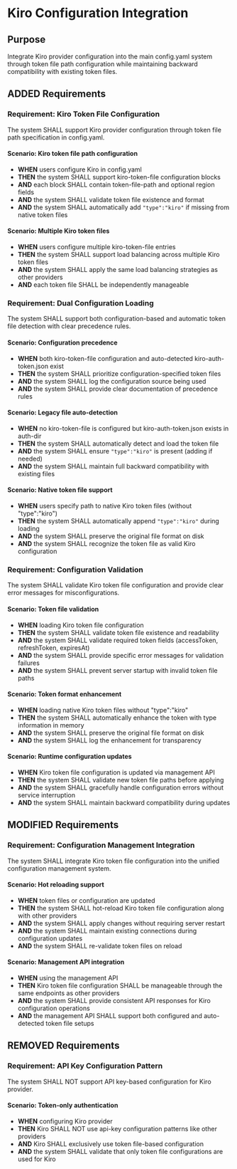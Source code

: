 # Kiro Configuration Integration

## Purpose
Integrate Kiro provider configuration into the main config.yaml system through token file path configuration while maintaining backward compatibility with existing token files.

## ADDED Requirements

### Requirement: Kiro Token File Configuration
The system SHALL support Kiro provider configuration through token file path specification in config.yaml.

#### Scenario: Kiro token file path configuration
- **WHEN** users configure Kiro in config.yaml
- **THEN** the system SHALL support kiro-token-file configuration blocks
- **AND** each block SHALL contain token-file-path and optional region fields
- **AND** the system SHALL validate token file existence and format
- **AND** the system SHALL automatically add `"type":"kiro"` if missing from native token files

#### Scenario: Multiple Kiro token files
- **WHEN** users configure multiple kiro-token-file entries
- **THEN** the system SHALL support load balancing across multiple Kiro token files
- **AND** the system SHALL apply the same load balancing strategies as other providers
- **AND** each token file SHALL be independently manageable

### Requirement: Dual Configuration Loading
The system SHALL support both configuration-based and automatic token file detection with clear precedence rules.

#### Scenario: Configuration precedence
- **WHEN** both kiro-token-file configuration and auto-detected kiro-auth-token.json exist
- **THEN** the system SHALL prioritize configuration-specified token files
- **AND** the system SHALL log the configuration source being used
- **AND** the system SHALL provide clear documentation of precedence rules

#### Scenario: Legacy file auto-detection
- **WHEN** no kiro-token-file is configured but kiro-auth-token.json exists in auth-dir
- **THEN** the system SHALL automatically detect and load the token file
- **AND** the system SHALL ensure `"type":"kiro"` is present (adding if needed)
- **AND** the system SHALL maintain full backward compatibility with existing files

#### Scenario: Native token file support
- **WHEN** users specify path to native Kiro token files (without "type":"kiro")
- **THEN** the system SHALL automatically append `"type":"kiro"` during loading
- **AND** the system SHALL preserve the original file format on disk
- **AND** the system SHALL recognize the token file as valid Kiro configuration

### Requirement: Configuration Validation
The system SHALL validate Kiro token file configuration and provide clear error messages for misconfigurations.

#### Scenario: Token file validation
- **WHEN** loading Kiro token file configuration
- **THEN** the system SHALL validate token file existence and readability
- **AND** the system SHALL validate required token fields (accessToken, refreshToken, expiresAt)
- **AND** the system SHALL provide specific error messages for validation failures
- **AND** the system SHALL prevent server startup with invalid token file paths

#### Scenario: Token format enhancement
- **WHEN** loading native Kiro token files without "type":"kiro"
- **THEN** the system SHALL automatically enhance the token with type information in memory
- **AND** the system SHALL preserve the original file format on disk
- **AND** the system SHALL log the enhancement for transparency

#### Scenario: Runtime configuration updates
- **WHEN** Kiro token file configuration is updated via management API
- **THEN** the system SHALL validate new token file paths before applying
- **AND** the system SHALL gracefully handle configuration errors without service interruption
- **AND** the system SHALL maintain backward compatibility during updates

## MODIFIED Requirements

### Requirement: Configuration Management Integration
The system SHALL integrate Kiro token file configuration into the unified configuration management system.

#### Scenario: Hot reloading support
- **WHEN** token files or configuration are updated
- **THEN** the system SHALL hot-reload Kiro token file configuration along with other providers
- **AND** the system SHALL apply changes without requiring server restart
- **AND** the system SHALL maintain existing connections during configuration updates
- **AND** the system SHALL re-validate token files on reload

#### Scenario: Management API integration
- **WHEN** using the management API
- **THEN** Kiro token file configuration SHALL be manageable through the same endpoints as other providers
- **AND** the system SHALL provide consistent API responses for Kiro configuration operations
- **AND** the management API SHALL support both configured and auto-detected token file setups

## REMOVED Requirements

### Requirement: API Key Configuration Pattern
The system SHALL NOT support API key-based configuration for Kiro provider.

#### Scenario: Token-only authentication
- **WHEN** configuring Kiro provider
- **THEN** Kiro SHALL NOT use api-key configuration patterns like other providers
- **AND** Kiro SHALL exclusively use token file-based configuration
- **AND** the system SHALL validate that only token file configurations are used for Kiro